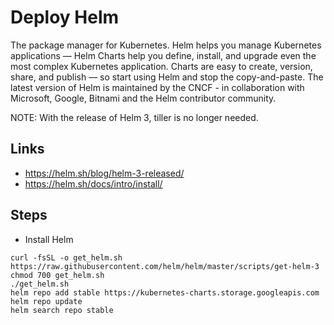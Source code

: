# Deploy Helm

The package manager for Kubernetes. Helm helps you manage Kubernetes applications — Helm Charts help you define, install, and upgrade even the most complex Kubernetes application. Charts are easy to create, version, share, and publish — so start using Helm and stop the copy-and-paste. The latest version of Helm is maintained by the CNCF - in collaboration with Microsoft, Google, Bitnami and the Helm contributor community.

NOTE: With the release of Helm 3, tiller is no longer needed.

## Links

* https://helm.sh/blog/helm-3-released/
* https://helm.sh/docs/intro/install/
 
## Steps

* Install Helm

```
curl -fsSL -o get_helm.sh https://raw.githubusercontent.com/helm/helm/master/scripts/get-helm-3
chmod 700 get_helm.sh
./get_helm.sh
helm repo add stable https://kubernetes-charts.storage.googleapis.com
helm repo update
helm search repo stable
```
